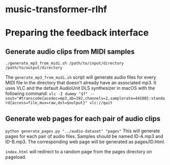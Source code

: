 # music-transformer-rlhf

# Preparing the feedback interface 
## Generate audio clips from MIDI samples
```./generate_mp3_from_midi.sh /path/to/input/directory /path/to/output/directory```

The ```generate_mp3_from_midi.sh``` script will generate audio files for every
MIDI file in the directory that doesn't already have an associated mp3. It uses
VLC and the default AudioUnit DLS synthesizer in macOS with the following command:
```vlc -I dummy "$f" --sout="#transcode{acodec=mp3,ab=192,channels=2,samplerate=44100}:standard{access=file,mux=raw,dst=$output}" vlc://quit```

## Generate web pages for each pair of audio clips

```python generate_pages.py "../audio-dataset" "pages"```
This will generate pages for each pair of audio files. Samples should be named ID-A.mp3 and ID-B.mp3. The corresponding web page will be generated as pages/ID.html.

```index.html``` will redirect to a random page from the pages directory on pageload.





